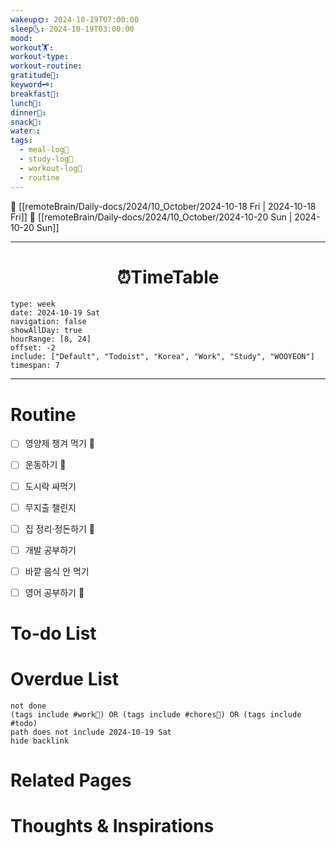 ```yaml
---
wakeup🌞: 2024-10-19T07:00:00
sleep🌜: 2024-10-19T03:00:00
mood: 
workout🏋️: 
workout-type: 
workout-routine: 
gratitude🙏: 
keyword🗝️: 
breakfast🍳: 
lunch🍚: 
dinner🥗: 
snack🍬: 
water💧: 
tags:
  - meal-log📝
  - study-log📓
  - workout-log💪
  - routine
---
```


🔺 [[remoteBrain/Daily-docs/2024/10_October/2024-10-18 Fri | 2024-10-18 Fri]]
🔻 [[remoteBrain/Daily-docs/2024/10_October/2024-10-20 Sun | 2024-10-20 Sun]]
___
<h1> <center>⏰TimeTable </center> </h1>

```gEvent
type: week
date: 2024-10-19 Sat
navigation: false
showAllDay: true
hourRange: [8, 24]
offset: -2
include: ["Default", "Todoist", "Korea", "Work", "Study", "WOOYEON"]
timespan: 7
```

--- 


# Routine 

- [ ] 영양제 챙겨 먹기 🔼 
- [ ] 운동하기 🔼 
- [ ] 도시락 싸먹기 
- [ ] 무지출 챌린지 
- [ ] 집 정리·정돈하기 🔼
- [ ] 개발 공부하기
- [ ] 바깥 음식 안 먹기 
- [ ] 영어 공부하기 🔼 


# To-do List



# Overdue List
```tasks
not done
(tags include #work💼) OR (tags include #chores🧺) OR (tags include #todo)
path does not include 2024-10-19 Sat
hide backlink
```

# Related Pages



# Thoughts & Inspirations

